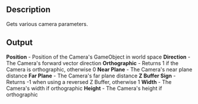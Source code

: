 ## Description
Gets various camera parameters.

## Output
**Position** - Position of the Camera's GameObject in world space
**Direction** - The Camera's forward vector direction
**Orthographic** - Returns 1 if the Camera is orthographic, otherwise 0
**Near Plane** - The Camera's near plane distance
**Far Plane** - The Camera's far plane distance
**Z Buffer Sign** - Returns -1 when using a reversed Z Buffer, otherwise 1
**Width** - The Camera's width if orthographic
**Height** - The Camera's height if orthographic